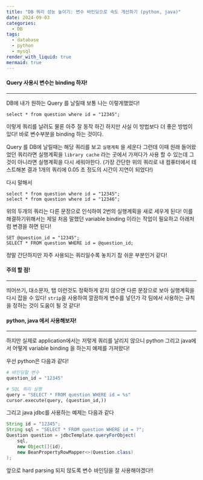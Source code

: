 ```yaml
---
title: "DB 쿼리 성능 높이기: 변수 바인딩으로 속도 개선하기 (python, java)"
date: 2024-09-03
categories:
  - DB
tags:
  - database
  - python
  - mysql
render_with_liquid: true
mermaid: true
---
```

#### Query 사용시 변수는 binding 하자!
---
DB에 내가 원하는 Query 를 날릴때 보통 나는 이렇게했었다!
```mysql
select * from question where id = "12345";
```

이렇게 쿼리를 날려도 물론 아주 잘 동작 하긴 하지만 사실 이 방법보다 더 좋은 방법이 있다! 바로 변수부분을 binding 하는 것이다.

Query 를 DB에 날릴때는 해당 쿼리를 보고 `실행계획` 을 세운다 그런데 이때 원래 들어왔었던 쿼리라면 실행계획을 `library cache` 라는 곳에서 가져다가 사용 할 수 있는데 그것이 아니라면 실행계획을 다시 세워야한다. (가장 간단한 위의 쿼리로 내 컴퓨터에서 테스트해본 결과 1개의 쿼리에 0.05 초 정도의 시간이 지연이 되었다!)

다시 말해서

```
select * from question where id = "12345";
select * from question where id = "12346";
```

위의 두개의 쿼리는 다른 문장으로 인식하여 2번의 실행계획을 새로 세우게 된다! 이를 해결하기위해서는 제일 처음 말했던 variable binding 이라는 작업이 필요하고 아래처럼 변경을 하면 된다!

```
SET @question_id = "12345";
SELECT * FROM question WHERE id = @question_id;
```

정말 간단하지만 자주 사용되는 쿼리일수록 놓치기 참 쉬운 부분인거 같다!

#### 주의 할 점!
---
띄어쓰기, 대소문자, 탭 이런것도 정확하게 같지 않으면 다른 문장으로 보아 실행계획을 다시 잡을 수 있다!
`strip`을 사용하여 깔끔하게 변수를 넣던가 각 팀에서 사용하는 규칙을 정하는 것이 도움이 될 것 같다!

#### python, java 에서 사용해보자!
---
하지만 실제로 application에서는 저렇게 쿼리를 날리지 않으니 python 그리고 java에서 어떻게 variable binding 을 하는지 예제를 가져왔다!

우선 python은 다음과 같다!

```python
# 바인딩할 변수
question_id = "12345"

# SQL 쿼리 실행
query = "SELECT * FROM question WHERE id = %s"
cursor.execute(query, (question_id,))
```

그리고 java jdbc를 사용하는 예제는 다음과 같다

```java
String id = "12345";
String sql = "SELECT * FROM question WHERE id = ?";
Question question = jdbcTemplate.queryForObject(
	sql, 
	new Object[]{id}, 
	new BeanPropertyRowMapper<>(Question.class)
);
```

앞으로 hard parsing 되지 않도록 변수 바인딩을 잘 사용해야겠다!!